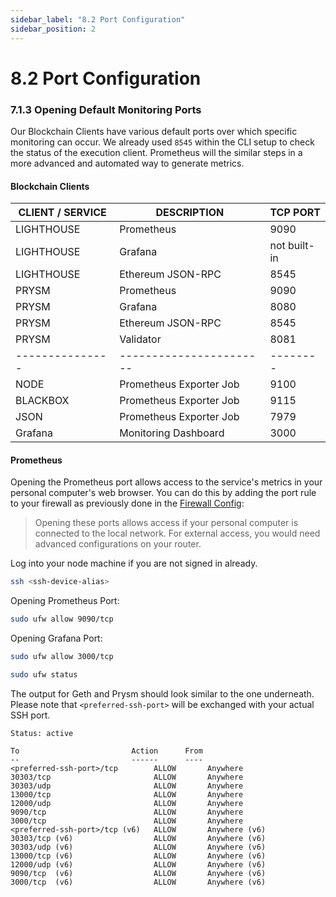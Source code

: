 ```yaml
---
sidebar_label: "8.2 Port Configuration"
sidebar_position: 2
---
```


# 8.2 Port Configuration

### 7.1.3 Opening Default Monitoring Ports

Our Blockchain Clients have various default ports over which specific monitoring can occur. We already used `8545` within the CLI setup to check the status of the execution client. Prometheus will the similar steps in a more advanced and automated way to generate metrics.

#### Blockchain Clients

| CLIENT / SERVICE | DESCRIPTION             | TCP PORT     |
| ---------------- | ----------------------- | ------------ |
| LIGHTHOUSE       | Prometheus              | 9090         |
| LIGHTHOUSE       | Grafana                 | not built-in |
| LIGHTHOUSE       | Ethereum JSON-RPC       | 8545         |
| PRYSM            | Prometheus              | 9090         |
| PRYSM            | Grafana                 | 8080         |
| PRYSM            | Ethereum JSON-RPC       | 8545         |
| PRYSM            | Validator               | 8081         |
| ---------------  | ----------------------- | --------     |
| NODE             | Prometheus Exporter Job | 9100         |
| BLACKBOX         | Prometheus Exporter Job | 9115         |
| JSON             | Prometheus Exporter Job | 7979         |
| Grafana          | Monitoring Dashboard    | 3000         |

#### Prometheus

Opening the Prometheus port allows access to the service's metrics in your personal computer's web browser. You can do this by adding the port rule to your firewall as previously done in the [Firewall Config](#):

<!--TODO: /3-system-setup/06-firewall-config.md -->

> Opening these ports allows access if your personal computer is connected to the local network. For external access, you would need advanced configurations on your router.

Log into your node machine if you are not signed in already.

```sh
ssh <ssh-device-alias>
```

Opening Prometheus Port:

```sh
sudo ufw allow 9090/tcp
```

Opening Grafana Port:

```sh
sudo ufw allow 3000/tcp
```

```sh
sudo ufw status
```

The output for Geth and Prysm should look similar to the one underneath. Please note that `<preferred-ssh-port>` will be exchanged with your actual SSH port.

```text
Status: active

To                         Action      From
--                         ------      ----
<preferred-ssh-port>/tcp        ALLOW       Anywhere
30303/tcp                       ALLOW       Anywhere
30303/udp                       ALLOW       Anywhere
13000/tcp                       ALLOW       Anywhere
12000/udp                       ALLOW       Anywhere
9090/tcp                        ALLOW       Anywhere
3000/tcp                        ALLOW       Anywhere
<preferred-ssh-port>/tcp (v6)   ALLOW       Anywhere (v6)
30303/tcp (v6)                  ALLOW       Anywhere (v6)
30303/udp (v6)                  ALLOW       Anywhere (v6)
13000/tcp (v6)                  ALLOW       Anywhere (v6)
12000/udp (v6)                  ALLOW       Anywhere (v6)
9090/tcp  (v6)                  ALLOW       Anywhere (v6)
3000/tcp  (v6)                  ALLOW       Anywhere (v6)
```
